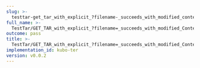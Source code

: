 ```yaml
---
slug: >-
  testtar-get_tar_with_explicit_?filename-_succeeds_with_modified_content-disposition_header
full_name: >-
  TestTar/GET_TAR_with_explicit_?filename=_succeeds_with_modified_Content-Disposition_header
outcome: pass
title: >-
  TestTar/GET_TAR_with_explicit_?filename=_succeeds_with_modified_Content-Disposition_header
implementation_id: kubo-ter
version: v0.0.2
---
```


